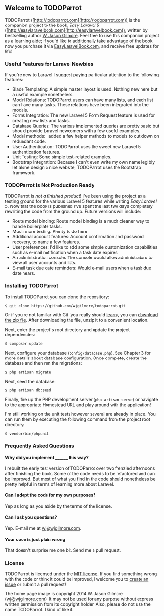 ## Welcome to TODOParrot

TODOParrot ([http://todoparrot.com](http://todoparrot.com)) is the companion project to the book, *Easy Laravel 5* ([http://easylaravelbook.com](http://easylaravelbook.com)), written by bestselling author [W. Jason Gilmore](http://wjgilmore.com). Feel free to use this companion project as a learning aide; if you'd like to additionally take advantage of the book now you purchase it via [EasyLaravelBook.com](http://easylaravelbook.com), and receive free updates for life!

### Useful Features for Laravel Newbies 

If you're new to Laravel I suggest paying particular attention to the following features:

* Blade Templating: A simple master layout is used. Nothing new here but a useful example nonetheless.
* Model Relations: TODOParrot users can have many lists, and each list can have many tasks. These relations have been integrated into the models.
* Forms Integration: The new Laravel 5 Form Request feature is used for creating new lists and tasks. 
* Database Queries: The various implemented queries are pretty basic but should provide Laravel newcomers with a few useful examples.
* Model methods: I added a few helper methods to models to cut down on redundant code.
* User Authentication: TODOParrot uses the sweet new Laravel 5 authentication features.
* Unit Testing: Some simple test-related examples.
* Bootstrap Integration: Because I can't even write my own name legibly let alone design a nice website, TODOParrot uses the Bootstrap framework.

### TODOParrot is Not Production Ready

TODOParrot is *not a finished product*! I've been using the project as a testing ground for the various Laravel 5 features while writing *Easy Laravel 5*. Now that the book is published I've spent the last two days completely rewriting the code from the ground up. Future versions will include:

* Route model binding: Route model binding is a much cleaner way to handle boilerplate tasks.
* Much more testing: Plenty to do here
* Additional account features: Account confirmation and password recovery, to name a few features.
* User preferences: I'd like to add some simple customization capabilities such as e-mail notification when a task date expires.
* An administration console: The console would allow administrators to view all user accounts and lists.
* E-mail task due date reminders: Would e-mail users when a task due date nears.

### Installing TODOParrot

To install TODOParrot you can clone the repository:

    $ git clone https://github.com/wjgilmore/todoparrot.git 

Or if you're not familiar with Git (you really should [learn](https://try.github.io)), you can [download the zip file](https://github.com/wjgilmore/todoparrot/archive/master.zip). After downloading the file, unzip it to a convenient location.

Next, enter the project's root directory and update the project dependencies:

    $ composer update

Next, configure your database (`config/database.php`). See Chapter 3 for more details about database configuration. Once complete, create the database and then run the migrations:

	$ php artisan migrate

Next, seed the database:

	$ php artisan db:seed

Finally, fire up the PHP development server (`php artisan serve`) or navigate to the appropriate Homestead URL and play around with the application!

I'm still working on the unit tests however several are already in place. You can run them by executing the following command from the project root directory:

    $ vendor/bin/phpunit

### Frequently Asked Questions

#### Why did you implement ______ this way?

I rebuilt the early test version of TODOParrot over two frenzied afternoons after finishing the book. Some of the code needs to be refactored and can be improved. But most of what you find in the code should nonetheless be pretty helpful in terms of learning more about Laravel.

#### Can I adopt the code for my own purposes?

Yep as long as you abide by the terms of the license.

#### Can I ask you questions?

Yep. E-mail me at wj@wjgilmore.com.

#### Your code is just plain wrong

That doesn't surprise me one bit. Send me a pull request.

### License

TODOParrot is licensed under the [MIT license](http://opensource.org/licenses/MIT). If you find something wrong with the code or think it could be improved, I welcome you to [create an issue](https://github.com/wjgilmore/todoparrot/issues) or submit a pull request!

The home page image is copyright 2014 W. Jason Gilmore (wj@wjgilmore.com). It may not be used for any purpose without express written permission from its copyright holder. Also, please do not use the name TODOParrot. I kind of like it.

